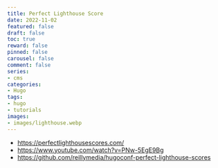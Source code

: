 ```yaml
---
title: Perfect Lighthouse Score
date: 2022-11-02
featured: false
draft: false
toc: true
reward: false
pinned: false
carousel: false
comment: false
series:
- cms
categories:
- Hugo
tags:
- hugo
- tutorials
images:
- images/lighthouse.webp
---
```


- https://perfectlighthousescores.com/
- https://www.youtube.com/watch?v=PNw-5EgE9Bg
- https://github.com/reillymedia/hugoconf-perfect-lighthouse-scores
